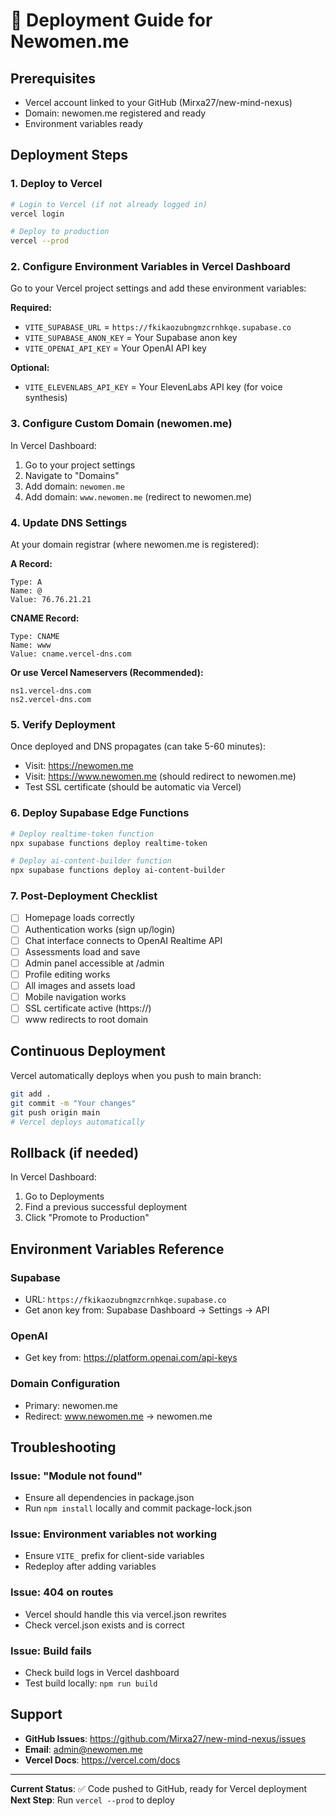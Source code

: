 # 🚀 Deployment Guide for Newomen.me

## Prerequisites
- Vercel account linked to your GitHub (Mirxa27/new-mind-nexus)
- Domain: newomen.me registered and ready
- Environment variables ready

## Deployment Steps

### 1. Deploy to Vercel

```bash
# Login to Vercel (if not already logged in)
vercel login

# Deploy to production
vercel --prod
```

### 2. Configure Environment Variables in Vercel Dashboard

Go to your Vercel project settings and add these environment variables:

**Required:**
- `VITE_SUPABASE_URL` = `https://fkikaozubngmzcrnhkqe.supabase.co`
- `VITE_SUPABASE_ANON_KEY` = Your Supabase anon key
- `VITE_OPENAI_API_KEY` = Your OpenAI API key

**Optional:**
- `VITE_ELEVENLABS_API_KEY` = Your ElevenLabs API key (for voice synthesis)

### 3. Configure Custom Domain (newomen.me)

In Vercel Dashboard:
1. Go to your project settings
2. Navigate to "Domains"
3. Add domain: `newomen.me`
4. Add domain: `www.newomen.me` (redirect to newomen.me)

### 4. Update DNS Settings

At your domain registrar (where newomen.me is registered):

**A Record:**
```
Type: A
Name: @
Value: 76.76.21.21
```

**CNAME Record:**
```
Type: CNAME
Name: www
Value: cname.vercel-dns.com
```

**Or use Vercel Nameservers (Recommended):**
```
ns1.vercel-dns.com
ns2.vercel-dns.com
```

### 5. Verify Deployment

Once deployed and DNS propagates (can take 5-60 minutes):
- Visit: https://newomen.me
- Visit: https://www.newomen.me (should redirect to newomen.me)
- Test SSL certificate (should be automatic via Vercel)

### 6. Deploy Supabase Edge Functions

```bash
# Deploy realtime-token function
npx supabase functions deploy realtime-token

# Deploy ai-content-builder function
npx supabase functions deploy ai-content-builder
```

### 7. Post-Deployment Checklist

- [ ] Homepage loads correctly
- [ ] Authentication works (sign up/login)
- [ ] Chat interface connects to OpenAI Realtime API
- [ ] Assessments load and save
- [ ] Admin panel accessible at /admin
- [ ] Profile editing works
- [ ] All images and assets load
- [ ] Mobile navigation works
- [ ] SSL certificate active (https://)
- [ ] www redirects to root domain

## Continuous Deployment

Vercel automatically deploys when you push to main branch:

```bash
git add .
git commit -m "Your changes"
git push origin main
# Vercel deploys automatically
```

## Rollback (if needed)

In Vercel Dashboard:
1. Go to Deployments
2. Find a previous successful deployment
3. Click "Promote to Production"

## Environment Variables Reference

### Supabase
- URL: `https://fkikaozubngmzcrnhkqe.supabase.co`
- Get anon key from: Supabase Dashboard → Settings → API

### OpenAI
- Get key from: https://platform.openai.com/api-keys

### Domain Configuration
- Primary: newomen.me
- Redirect: www.newomen.me → newomen.me

## Troubleshooting

### Issue: "Module not found"
- Ensure all dependencies in package.json
- Run `npm install` locally and commit package-lock.json

### Issue: Environment variables not working
- Ensure `VITE_` prefix for client-side variables
- Redeploy after adding variables

### Issue: 404 on routes
- Vercel should handle this via vercel.json rewrites
- Check vercel.json exists and is correct

### Issue: Build fails
- Check build logs in Vercel dashboard
- Test build locally: `npm run build`

## Support

- **GitHub Issues**: https://github.com/Mirxa27/new-mind-nexus/issues
- **Email**: admin@newomen.me
- **Vercel Docs**: https://vercel.com/docs

---

**Current Status**: ✅ Code pushed to GitHub, ready for Vercel deployment
**Next Step**: Run `vercel --prod` to deploy
